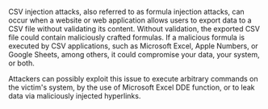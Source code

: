CSV injection attacks, also referred to as formula injection attacks, can occur when a website or web application allows users to export data to a CSV file without validating its content. Without validation, the exported CSV file could contain maliciously crafted formulas. If a malicious formula is executed by CSV applications, such as Microsoft Excel, Apple Numbers, or Google Sheets, among others, it could compromise your data, your system, or both.

Attackers can possibly exploit this issue to execute arbitrary commands on the victim's system, by the use of Microsoft Excel DDE function, or to leak data via maliciously injected hyperlinks.